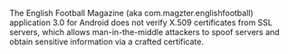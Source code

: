 The English Football Magazine (aka com.magzter.englishfootball) application 3.0 for Android does not verify X.509 certificates from SSL servers, which allows man-in-the-middle attackers to spoof servers and obtain sensitive information via a crafted certificate.